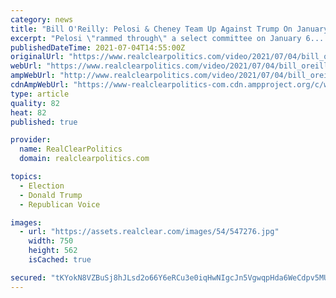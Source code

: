 ```yaml
---
category: news
title: "Bill O'Reilly: Pelosi & Cheney Team Up Against Trump On January 6 Commission"
excerpt: "Pelosi \"rammed through\" a select committee on January 6... & appointed Liz Cheney to it, reports Bill O'Reilly. \"Why? The FBI is already doing it.\" \"What a colossal waste of money,\" he said."
publishedDateTime: 2021-07-04T14:55:00Z
originalUrl: "https://www.realclearpolitics.com/video/2021/07/04/bill_oreilly_pelosi__cheney_team_up_against_trump_on_january_6_commission.html#!"
webUrl: "https://www.realclearpolitics.com/video/2021/07/04/bill_oreilly_pelosi__cheney_team_up_against_trump_on_january_6_commission.html#!"
ampWebUrl: "http://www.realclearpolitics.com/video/2021/07/04/bill_oreilly_pelosi__cheney_team_up_against_trump_on_january_6_commission.amp.html"
cdnAmpWebUrl: "https://www-realclearpolitics-com.cdn.ampproject.org/c/www.realclearpolitics.com/video/2021/07/04/bill_oreilly_pelosi__cheney_team_up_against_trump_on_january_6_commission.amp.html"
type: article
quality: 82
heat: 82
published: true

provider:
  name: RealClearPolitics
  domain: realclearpolitics.com

topics:
  - Election
  - Donald Trump
  - Republican Voice

images:
  - url: "https://assets.realclear.com/images/54/547276.jpg"
    width: 750
    height: 562
    isCached: true

secured: "tKYokN8VZBuSj8hJLsd2o66Y6eRCu3e0iqHwNIgcJn5VgwqpHda6WeCdpv5MUJF+AGcibkz1d/uvctKN2Qp+WzEaoaHyD5xkB8C7yzVlIzK5bCOK1Hv+hF1vihuzXj/xLp+L4CKFNAMUuaAOHDcV43b++L90N1I0SckZ4aOWMZJdcpuTGYKOIw5OsqzR7drfbMt3NT2xWameK6z1Z3aJspZoX+i8aehC8ldgPNc26LivS1gRMATtiiPVX2haj9fbiyFsNbZ0n6yq8KeTGSO3LMthaeFi5rvQA4acP9RZAo/GuZ5c1LXtISTdZaksbjFQBD4Wp79wc+aeRwenfMzfxBTpdYGAnLpBxP798UsWegM=;TP+SpZE3IMwWT7nso3B0bw=="
---
```


